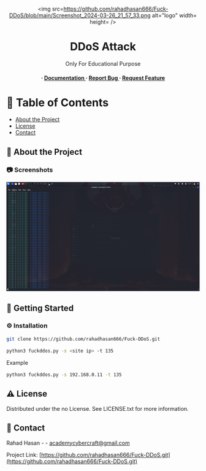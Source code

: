 <div align='center'>

<img src=https://github.com/rahadhasan666/Fuck-DDoS/blob/main/Screenshot_2024-03-26_21_57_33.png alt="logo" width= height= />

<h1>DDoS Attack</h1>
<p>Only For Educational Purpose</p>

<h4> <span> · </span> <a href="https://github.com/rahadhasan666/Fuck-DDoS/blob/master/README.md"> Documentation </a> <span> · </span> <a href="https://github.com/rahadhasan666/Fuck-DDoS/issues"> Report Bug </a> <span> · </span> <a href="https://github.com/rahadhasan666/Fuck-DDoS/issues"> Request Feature </a> </h4>


</div>

# :notebook_with_decorative_cover: Table of Contents

- [About the Project](#star2-about-the-project)
- [License](#warning-license)
- [Contact](#handshake-contact)


## :star2: About the Project

### :camera: Screenshots
<div align="center"> <a href=""><img src="https://github.com/rahadhasan666/Fuck-DDoS/blob/main/Screenshot_2024-03-26_21_57_33.png" alt='image' width='800'/></a> </div>



## :toolbox: Getting Started

### :gear: Installation


```bash
git clone https://github.com/rahadhasan666/Fuck-DDoS.git
```

```bash
python3 fuckddos.py -s <site ip> -t 135
```
Example
```bash
python3 fuckddos.py -s 192.168.0.11 -t 135
```


## :warning: License

Distributed under the no License. See LICENSE.txt for more information.

## :handshake: Contact

Rahad Hasan - - academycybercraft@gmail.com

Project Link: [https://github.com/rahadhasan666/Fuck-DDoS.git](https://github.com/rahadhasan666/Fuck-DDoS.git)
